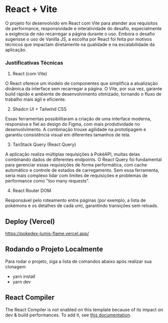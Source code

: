 # React + Vite

O projeto foi desenvolvido em React com Vite para atender aos requisitos de performance, responsividade e interatividade do desafio, especialmente a exigência de não recarregar a página durante o uso. Embora o desafio sugerisse o uso de Vanilla JS, a escolha por React foi feita por motivos técnicos que impactam diretamente na qualidade e na escalabilidade da aplicação.

### Justificativas Técnicas
1. React (com Vite)

O React oferece um modelo de componentes que simplifica a atualização dinâmica da interface sem recarregar a página. 
O Vite, por sua vez, garante build rápido e ambiente de desenvolvimento otimizado, tornando o fluxo de trabalho mais ágil e eficiente.

2. Shadcn UI + Tailwind CSS

Essas ferramentas possibilitaram a criação de uma interface moderna, responsiva e fiel ao design do Figma, com mais produtividade no desenvolvimento.
A combinação trouxe agilidade na prototipagem e garantiu consistência visual em diferentes tamanhos de tela.

3. TanStack Query (React Query)

A aplicação realiza múltiplas requisições à PokéAPI, muitas delas combinando dados de diferentes endpoints.
O React Query foi fundamental para gerenciar essas requisições de forma performática, com cache automático e controle de estados de carregamento.
Sem essa ferramenta, seria mais complexo lidar com limites de requisições e problemas de performance como "too many requests".

4. React Router DOM

Responsável pelo roteamento entre páginas (por exemplo, a lista de pokémons e os detalhes de cada um), garantindo transições sem reloads.

## Deploy (Vercel)

https://pokedex-lumis-flame.vercel.app/

## Rodando o Projeto Localmente

Para rodar o projeto, siga a lista de comandos abaixo após realizar sua clonagem
- yarn install
- yarn dev

## React Compiler

The React Compiler is not enabled on this template because of its impact on dev & build performances. To add it, see [this documentation](https://react.dev/learn/react-compiler/installation).
